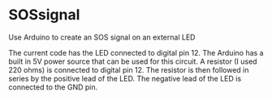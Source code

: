 # SOSsignal
Use Arduino to create an SOS signal on an external LED

The current code has the LED connected to digital pin 12.
The Arduino has a built in 5V power source that can be used for this circuit.
A resistor (I used 220 ohms) is connected to digital pin 12.
The resistor is then followed in series by the positive lead of the LED.
The negative lead of the LED is connected to the GND pin.
